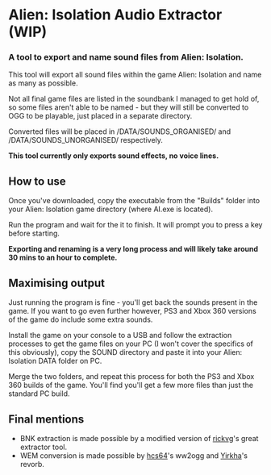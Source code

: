 # Alien: Isolation Audio Extractor (WIP)

### A tool to export and name sound files from Alien: Isolation.

This tool will export all sound files within the game Alien: Isolation and name as many as possible. 

Not all final game files are listed in the soundbank I managed to get hold of, so some files aren't able to be named - but they will still be converted to OGG to be playable, just placed in a separate directory.

Converted files will be placed in /DATA/SOUNDS_ORGANISED/ and /DATA/SOUNDS_UNORGANISED/ respectively.

**This tool currently only exports sound effects, no voice lines.**

## How to use

Once you've downloaded, copy the executable from the "Builds" folder into your Alien: Isolation game directory (where AI.exe is located).

Run the program and wait for the it to finish. It will prompt you to press a key before starting. 

**Exporting and renaming is a very long process and will likely take around 30 mins to an hour to complete.**

## Maximising output

Just running the program is fine - you'll get back the sounds present in the game. If you want to go even further however, PS3 and Xbox 360 versions of the game do include some extra sounds.

Install the game on your console to a USB and follow the extraction processes to get the game files on your PC (I won't cover the specifics of this obviously), copy the SOUND directory and paste it into your Alien: Isolation DATA folder on PC.

Merge the two folders, and repeat this process for both the PS3 and Xbox 360 builds of the game. You'll find you'll get a few more files than just the standard PC build.

## Final mentions

 * BNK extraction is made possible by a modified version of [rickvg](https://github.com/rickvg/Wwise-BNKExtract)'s great extractor tool.
 * WEM conversion is made possible by [hcs64](https://github.com/hcs64/ww2ogg)'s ww2ogg and [Yirkha](http://yirkha.fud.cz/progs/foobar2000/revorb.cpp)'s revorb.